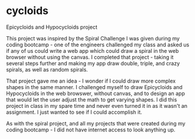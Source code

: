 # cycloids
Epicycloids and Hypocycloids project

This project was inspired by the Spiral Challenge I was given during my coding bootcamp - one of the engineers challenged my class and asked us if any of us could write a web app which could draw a spiral in the web browser without using the canvas. I completed that project - taking it several steps further and making my app draw double, triple, and crazy spirals, as well as random spirals. 

That project gave me an idea - I wonder if I could draw more complex shapes in the same manner. I challenged myself to draw Epicycloids and Hypocycloids in the web browswer, without canvas, and to design an app that would let the user adjust the math to get varying shapes. I did this project in class in my spare time and never even turned it in as it wasn't an assignment. I just wanted to see if I could accomplish it. 

As with the spiral project, and all my projects that were created during my coding bootcamp - I did not have internet access to look anything up.
